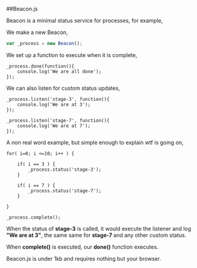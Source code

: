##Beacon.js

Beacon is a minimal status service for processes, for example,

We make a new Beacon,

```javascript
var _process = new Beacon();
```
	
We set up a function to execute when it is complete,

	_process.done(function(){
		console.log('We are all done');
	});
	
We can also listen for custom status updates,

	_process.listen('stage-3', function(){
		console.log('We are at 3');
	});

	_process.listen('stage-7', function(){
		console.log('We are at 7');
	});
	
A non real word example, but simple enough to explain wtf is going on,

	for( i=0; i <=10; i++ ) {
		
		if( i == 3 ) {
			_process.status('stage-3');
		}
		
		if( i == 7 ) {
			_process.status('stage-7');
		}
		
	}
	
	_process.complete();
	
When the status of __stage-3__ is called, it would execute the listener and log __"We are at 3"__, the same same for __stage-7__ and any other custom status.

When __complete()__ is executed, our __done()__ function executes.

Beacon.js is under 1kb and requires nothing but your browser.